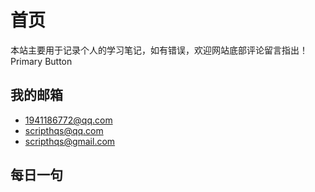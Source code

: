 # 首页

<!-- {{ $global.CURRENT_PROVERB }} -->

本站主要用于记录个人的学习笔记，如有错误，欢迎网站底部评论留言指出！
<a-button type="primary">Primary Button</a-button>

## 我的邮箱

- <1941186772@qq.com>
- <scripthqs@qq.com>
- <scripthqs@gmail.com>

## 每日一句

<StudyDaily/>
